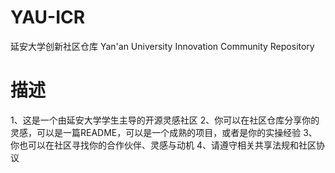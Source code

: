 # YAU-ICR
延安大学创新社区仓库
Yan'an University Innovation Community Repository
# 描述
1、这是一个由延安大学学生主导的开源灵感社区
2、你可以在社区仓库分享你的灵感，可以是一篇README，可以是一个成熟的项目，或者是你的实操经验
3、你也可以在社区寻找你的合作伙伴、灵感与动机
4、请遵守相关共享法规和社区协议
